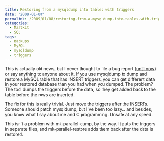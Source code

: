 ```yaml
---
title: Restoring from a mysqldump into tables with triggers
date: "2009-01-08"
permalink: /2009/01/08/restoring-from-a-mysqldump-into-tables-with-triggers/
categories:
  - Maatkit
  - SQL
tags:
  - backups
  - MySQL
  - mysqldump
  - triggers
---
```

This is actually old news, but I never thought to file a bug report ([until now][1]) or say anything to anyone about it. If you use mysqldump to dump and restore a MySQL table that has INSERT triggers, you can get different data in your restored database than you had when you dumped. The problem? The tool dumps the triggers before the data, so they get added back to the table before the rows are inserted.

The fix for this is really trivial. Just move the triggers after the INSERTs. Someone should patch mysqldump, but I've been too lazy&#8230; and besides, you know what I say about me and C programming. Unsafe at any speed.

This isn't a problem with mk-parallel-dump, by the way. It puts the triggers in separate files, and mk-parallel-restore adds them back after the data is restored.

 [1]: http://bugs.mysql.com/41958
